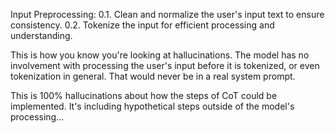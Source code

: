 Input Preprocessing: 0.1. Clean and normalize the user's input text to ensure consistency. 0.2. Tokenize the input for efficient processing and understanding.

This is how you know you're looking at hallucinations. The model has no involvement with processing the user's input before it is tokenized, or even tokenization in general. That would never be in a real system prompt.

This is 100% hallucinations about how the steps of CoT could be implemented. It's including hypothetical steps outside of the model's processing...
